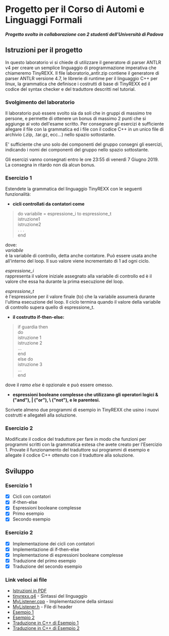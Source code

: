 # Progetto per il Corso di Automi e Linguaggi Formali

##### Progetto svolto in collaborazione con 2 studenti dell'Università di Padova

## Istruzioni per il progetto

In questo laboratorio vi si chiede di utilizzare il generatore di parser ANTLR v4 per creare un semplice linguaggio di programmazione imperativa che chiameremo TinyREXX. Il file laboratorio_antlr.zip contiene il generatore di parser ANTLR versione 4.7, le librerie di runtime per il linguaggio C++ per linux, la grammatica che definisce i costrutti di base di TinyREXX ed il codice del syntax checker e del traduttore descritti nel tutorial.

### Svolgimento del laboratorio

Il laboratorio può essere svolto sia da soli che in gruppi di massimo tre persone, e permette di ottenere un bonus di massimo 2 punti che si aggiunge al voto dell'esame scritto. Per consegnare gli esercizi è sufficiente allegare il file con la grammatica ed i file con il codice C++ in un unico file di archivio (.zip, .tar.gz, ecc...) nello spazio sottostante. 

E' sufficiente che uno solo dei componenti del gruppo consegni gli esercizi, indicando i nomi dei componenti del gruppo nello spazio sottostante.

Gli esercizi vanno consegnati entro le ore 23:55 di venerdì 7 Giugno 2019. La consegna in ritardo non dà alcun bonus.

### Esercizio 1

Estendete la grammatica del linguaggio TinyREXX con le seguenti funzionalità:
- **cicli controllati da contatori come**

> do variabile = espressione_i to espressione_t  
>    istruzione1  
>    istruzione2  
>    . . .  
> end

dove:  
*variabile*  
è la variabile di controllo, detta anche contatore. Può essere usata anche all'interno del loop. Il suo valore viene incrementato di 1 ad ogni ciclo.

*espressione_i*  
rappresenta il valore iniziale assegnato alla variabile di controllo ed è il valore che essa ha durante la prima esecuzione del loop.

*espressione_t*  
è l'espressione per il valore finale (to) che la variabile assumerà durante l'ultima esecuzione del loop. Il ciclo termina quando il valore della variabile di controllo supera quello di espressione_t.

- **il costrutto if-then-else:**

> if guardia then  
> do  
>    istruzione 1  
>    istruzione 2  
>    ...  
> end  
> else do  
>    istruzione 3  
>    ...  
> end

dove il *ramo else* è opzionale e può essere omesso.

- **espressioni booleane complesse che utilizzano gli operatori logici & ("and"), | ("or"), \  ("not"), e le parentesi.**

Scrivete almeno due programmi di esempio in TinyREXX che usino i nuovi costrutti e allegateli alla soluzione.

### Esercizio 2

Modificate il codice del traduttore per fare in modo che funzioni per programmi scritti con la grammatica estesa che avete creato per l'Esercizio 1. Provate il funzionamento del traduttore sui programmi di esempio e allegate il codice C++ ottenuto con il traduttore alla soluzione.

## Sviluppo

### Esercizio 1

- [x] Cicli con contatori
- [x] if-then-else
- [x] Espressioni booleane complesse
- [x] Primo esempio
- [x] Secondo esempio

### Esercizio 2

- [x] Implementazione dei cicli con contatori
- [x] Implementazione di if-then-else
- [x] Implementazione di espressioni booleane complesse
- [x] Traduzione del primo esempio
- [x] Traduzione del secondo esempio

### Link veloci ai file

- [Istruzioni in PDF](https://github.com/enricobu96/TMOALF/blob/master/_docs/laboratorio_antlr.pdf)
- [tinyrexx.g4](https://github.com/enricobu96/TMOALF/blob/master/tinyrexx/tinyrexx.g4) - Sintassi del linguaggio
- [MyListener.cpp](https://github.com/enricobu96/TMOALF/blob/master/tinyrexx/MyListener.cpp) - Implementazione della sintassi
- [MyListener.h](https://github.com/enricobu96/TMOALF/blob/master/tinyrexx/MyListener.h) - File di header
- [Esempio 1](https://github.com/enricobu96/antlr4/blob/master/examples/fibonacci.rexx)
- [Esempio 2](https://github.com/enricobu96/antlr4/blob/master/examples/tipotriangolo.rexx)
- [Traduzione in C++ di Esempio 1](https://www.youtube.com/watch?v=dQw4w9WgXcQ)
- [Traduzione in C++ di Esempio 2](https://www.youtube.com/watch?v=dQw4w9WgXcQ)
